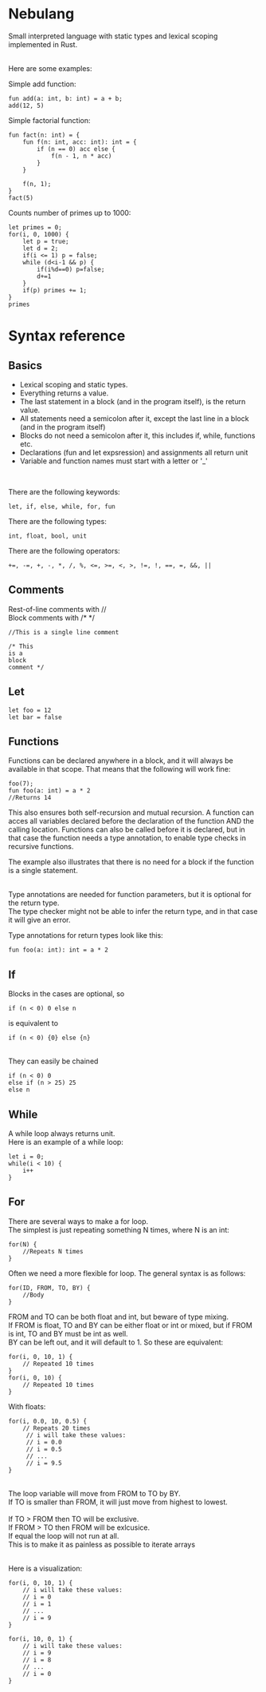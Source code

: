 # Nebulang
Small interpreted language with static types and lexical scoping implemented in Rust.

<br>
Here are some examples:

Simple add function:

    fun add(a: int, b: int) = a + b;
    add(12, 5)

Simple factorial function:

    fun fact(n: int) = {
        fun f(n: int, acc: int): int = {
            if (n == 0) acc else {
                f(n - 1, n * acc)
            }
        }

        f(n, 1);
    }
    fact(5)
    
Counts number of primes up to 1000:

    let primes = 0;
    for(i, 0, 1000) {
        let p = true;
        let d = 2;
        if(i <= 1) p = false;
        while (d<i-1 && p) {
            if(i%d==0) p=false;
            d+=1
        }
        if(p) primes += 1;
    }
    primes
    
# Syntax reference
## Basics
- Lexical scoping and static types.
- Everything returns a value.
- The last statement in a block (and in the program itself), is the return value.
- All statements need a semicolon after it, except the last line in a block (and in the program itself)
- Blocks do not need a semicolon after it, this includes if, while, functions etc.
- Declarations (fun and let expsression) and assignments all return unit
- Variable and function names must start with a letter or '_'

<br>

There are the following keywords:
<br>

    let, if, else, while, for, fun
      
There are the following types:
<br>

    int, float, bool, unit

There are the following operators:
<br>

    +=, -=, +, -, *, /, %, <=, >=, <, >, !=, !, ==, =, &&, ||

## Comments
Rest-of-line comments with // <br>
Block comments with /* */
<br>

    //This is a single line comment

    /* This
    is a
    block 
    comment */

## Let
    let foo = 12
    let bar = false

## Functions
Functions can be declared anywhere in a block, and it will always be available in that scope. That means that the following will work fine:

    foo(7);
    fun foo(a: int) = a * 2
    //Returns 14

This also ensures both self-recursion and mutual recursion. A function can acces all variables declared before the declaration of the function AND the calling location. Functions can also be called before it is declared, but in that case the function needs a type annotation, to enable type checks in recursive functions.

The example also illustrates that there is no need for a block if the function is a single statement.

<br>
Type annotations are needed for function parameters, but it is optional for the return type.
<br> The type checker might not be able to infer the return type, and in that case it will give an error.

Type annotations for return types look like this:

    fun foo(a: int): int = a * 2

## If
Blocks in the cases are optional, so

    if (n < 0) 0 else n
    
is equivalent to

    if (n < 0) {0} else {n}

<br>
They can easily be chained

    if (n < 0) 0
    else if (n > 25) 25
    else n

## While
A while loop always returns unit.
<br>
Here is an example of a while loop:

    let i = 0;
    while(i < 10) {
        i++
    }

## For
There are several ways to make a for loop.
<br>
The simplest is just repeating something N times, where N is an int:

    for(N) {
        //Repeats N times
    }

Often we need a more flexible for loop. The general syntax is as follows:

    for(ID, FROM, TO, BY) {
        //Body
    }

FROM and TO can be both float and int, but beware of type mixing. <br>
If FROM is float, TO and BY can be either float or int or mixed, but if FROM is int, TO and BY must be int as well. <br>
BY can be left out, and it will default to 1. So these are equivalent:

    for(i, 0, 10, 1) {
        // Repeated 10 times
    }
    for(i, 0, 10) {
        // Repeated 10 times
    }

With floats:

    for(i, 0.0, 10, 0.5) {
        // Repeats 20 times
         // i will take these values:
         // i = 0.0
         // i = 0.5
         // ...
         // i = 9.5
    }

<br>
The loop variable will move from FROM to TO by BY. <br>
If TO is smaller than FROM, it will just move from highest to lowest. <br><br>
If TO > FROM then TO will be exclusive. <br>
If FROM > TO then FROM will be exlcusice. <br>
If equal the loop will not run at all. <br>
This is to make it as painless as possible to iterate arrays <br><br>

Here is a visualization:

    for(i, 0, 10, 1) {
        // i will take these values:
        // i = 0
        // i = 1
        // ...
        // i = 9
    }

    for(i, 10, 0, 1) {
        // i will take these values:
        // i = 9
        // i = 8
        // ...
        // i = 0
    }